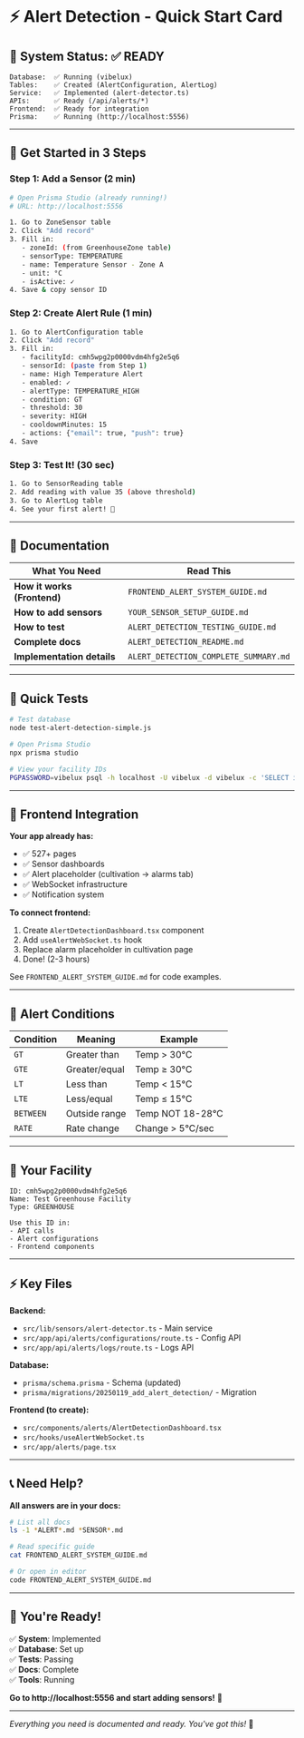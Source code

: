 # ⚡ Alert Detection - Quick Start Card

## 🎯 System Status: ✅ READY

```
Database:  ✅ Running (vibelux)
Tables:    ✅ Created (AlertConfiguration, AlertLog)
Service:   ✅ Implemented (alert-detector.ts)
APIs:      ✅ Ready (/api/alerts/*)
Frontend:  ✅ Ready for integration
Prisma:    ✅ Running (http://localhost:5556)
```

---

## 🚀 Get Started in 3 Steps

### **Step 1: Add a Sensor** (2 min)
```bash
# Open Prisma Studio (already running!)
# URL: http://localhost:5556

1. Go to ZoneSensor table
2. Click "Add record"
3. Fill in:
   - zoneId: (from GreenhouseZone table)
   - sensorType: TEMPERATURE
   - name: Temperature Sensor - Zone A
   - unit: °C
   - isActive: ✓
4. Save & copy sensor ID
```

### **Step 2: Create Alert Rule** (1 min)
```bash
1. Go to AlertConfiguration table
2. Click "Add record"
3. Fill in:
   - facilityId: cmh5wpg2p0000vdm4hfg2e5q6
   - sensorId: (paste from Step 1)
   - name: High Temperature Alert
   - enabled: ✓
   - alertType: TEMPERATURE_HIGH
   - condition: GT
   - threshold: 30
   - severity: HIGH
   - cooldownMinutes: 15
   - actions: {"email": true, "push": true}
4. Save
```

### **Step 3: Test It!** (30 sec)
```bash
1. Go to SensorReading table
2. Add reading with value 35 (above threshold)
3. Go to AlertLog table
4. See your first alert! 🎉
```

---

## 📖 Documentation

| What You Need | Read This |
|---------------|-----------|
| **How it works (Frontend)** | `FRONTEND_ALERT_SYSTEM_GUIDE.md` |
| **How to add sensors** | `YOUR_SENSOR_SETUP_GUIDE.md` |
| **How to test** | `ALERT_DETECTION_TESTING_GUIDE.md` |
| **Complete docs** | `ALERT_DETECTION_README.md` |
| **Implementation details** | `ALERT_DETECTION_COMPLETE_SUMMARY.md` |

---

## 🧪 Quick Tests

```bash
# Test database
node test-alert-detection-simple.js

# Open Prisma Studio
npx prisma studio

# View your facility IDs
PGPASSWORD=vibelux psql -h localhost -U vibelux -d vibelux -c 'SELECT id, name FROM "Facility";'
```

---

## 🎨 Frontend Integration

**Your app already has:**
- ✅ 527+ pages
- ✅ Sensor dashboards
- ✅ Alert placeholder (cultivation → alarms tab)
- ✅ WebSocket infrastructure
- ✅ Notification system

**To connect frontend:**
1. Create `AlertDetectionDashboard.tsx` component
2. Add `useAlertWebSocket.ts` hook
3. Replace alarm placeholder in cultivation page
4. Done! (2-3 hours)

See `FRONTEND_ALERT_SYSTEM_GUIDE.md` for code examples.

---

## 🔔 Alert Conditions

| Condition | Meaning | Example |
|-----------|---------|---------|
| `GT` | Greater than | Temp > 30°C |
| `GTE` | Greater/equal | Temp ≥ 30°C |
| `LT` | Less than | Temp < 15°C |
| `LTE` | Less/equal | Temp ≤ 15°C |
| `BETWEEN` | Outside range | Temp NOT 18-28°C |
| `RATE` | Rate change | Change > 5°C/sec |

---

## 🎯 Your Facility

```
ID: cmh5wpg2p0000vdm4hfg2e5q6
Name: Test Greenhouse Facility
Type: GREENHOUSE

Use this ID in:
- API calls
- Alert configurations
- Frontend components
```

---

## ⚡ Key Files

**Backend:**
- `src/lib/sensors/alert-detector.ts` - Main service
- `src/app/api/alerts/configurations/route.ts` - Config API
- `src/app/api/alerts/logs/route.ts` - Logs API

**Database:**
- `prisma/schema.prisma` - Schema (updated)
- `prisma/migrations/20250119_add_alert_detection/` - Migration

**Frontend (to create):**
- `src/components/alerts/AlertDetectionDashboard.tsx`
- `src/hooks/useAlertWebSocket.ts`
- `src/app/alerts/page.tsx`

---

## 📞 Need Help?

**All answers are in your docs:**

```bash
# List all docs
ls -1 *ALERT*.md *SENSOR*.md

# Read specific guide
cat FRONTEND_ALERT_SYSTEM_GUIDE.md

# Or open in editor
code FRONTEND_ALERT_SYSTEM_GUIDE.md
```

---

## 🎊 You're Ready!

✅ **System**: Implemented  
✅ **Database**: Set up  
✅ **Tests**: Passing  
✅ **Docs**: Complete  
✅ **Tools**: Running  

**Go to http://localhost:5556 and start adding sensors!** 🚀

---

_Everything you need is documented and ready. You've got this!_ 💪

